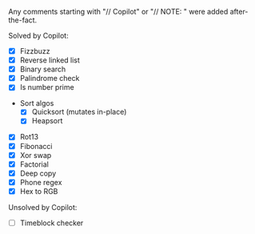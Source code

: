 Any comments starting with "// Copilot" or "// NOTE: " were added after-the-fact.

Solved by Copilot:

- [x] Fizzbuzz
- [x] Reverse linked list
- [x] Binary search
- [x] Palindrome check
- [x] Is number prime
- Sort algos
    - [x] Quicksort (mutates in-place)
    - [x] Heapsort
- [x] Rot13
- [x] Fibonacci
- [x] Xor swap
- [x] Factorial
- [x] Deep copy
- [x] Phone regex
- [X] Hex to RGB

Unsolved by Copilot:
- [ ] Timeblock checker

